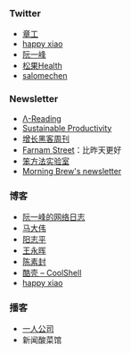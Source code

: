 ### Twitter

- [章工](https://twitter.com/435Hz)
- [happy xiao](https://twitter.com/coolXiao)
- [阮一峰](https://twitter.com/ruanyf)
- [松果Health](https://twitter.com/songguoluna)
- [salomechen](https://twitter.com/salomechen9)

### Newsletter

- [Λ-Reading](https://rizime.substack.com/)
- [Sustainable Productivity](https://letters.acacess.com/)
- [增长黑客周刊](http://ghacker.vip/)
- [Farnam Street](https://fs.blog/)：比昨天更好
- [笨方法实验室](https://www.getrevue.co/profile/HardWayLab)
- [Morning Brew&#39;s newsletter](https://www.morningbrew.com/)

### 博客

- [阮一峰的网络日志](http://www.ruanyifeng.com/blog/)
- [马大伟](https://www.bmpi.dev/)
- [阳志平](https://www.yangzhiping.com/)
- [王永晖](http://blog.sciencenet.cn/home.php?mod=space&uid=45143&do=blog&view=me&from=space)
- [陈素封](https://www.cnfeat.com/)
- [酷壳 – CoolShell](https://coolshell.cn/)
- [happy xiao](https://happyxiao.com/)

### 播客

- [一人公司](https://open.spotify.com/show/03xUxTzrTUKCdy7zQybgQa)
- 新闻酸菜馆

